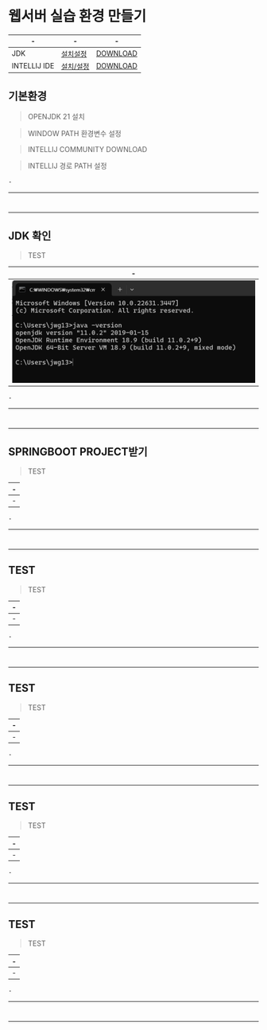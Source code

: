 # 웹서버 실습 환경 만들기

|-|-|-|
|-|-|-|
|JDK|[설치설정](https://kjchoi.co.kr/16)|[DOWNLOAD](https://jdk.java.net/archive/)|
|INTELLIJ IDE|[설치/설정](https://m.blog.naver.com/djusti/223143383341)|[DOWNLOAD](https://www.jetbrains.com/ko-kr/idea/download/?section=windows)|


기본환경
---
> OPENJDK 21 설치 <br>

> WINDOW PATH 환경변수 설정 <br>

> INTELLIJ COMMUNITY DOWNLOAD <br>

> INTELLIJ 경로 PATH 설정 <br>


```
-
```

---
#
---

JDK 확인 
---
> TEST <br>

|-|
|-|
|<img src="IMG/1.png" />|

```
-
```

---
#
---

SPRINGBOOT PROJECT받기 
---
> TEST <br>

|-|
|-|
|-|

```
-
```

---
#
---

TEST
---
> TEST <br>

|-|
|-|
|-|

```
-
```

---
#
---

TEST
---
> TEST <br>

|-|
|-|
|-|

```
-
```

---
#
---

TEST
---
> TEST <br>

|-|
|-|
|-|

```
-
```

---
#
---

TEST
---
> TEST <br>

|-|
|-|
|-|

```
-
```

---
#
---
